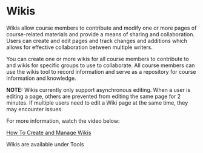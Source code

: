 # Wikis

Wikis allow course members to contribute and modify one or more pages of course-related materials and provide a means of sharing and collaboration. Users can create and edit pages and track changes and additions which allows for effective collaboration between multiple writers.

You can create one or more wikis for all course members to contribute to and wikis for specific groups to use to collaborate. All course members can use the wikis tool to record information and serve as a repository for course information and knowledge.

**NOTE:** Wikis currently only support asynchronous editing. When a user is editing a page, others are prevented from editing the same page for 2 minutes. If multiple users need to edit a Wiki page at the same time, they may encounter issues.

For more information, watch the video below:

[How To Create and Manage Wikis](https://www.youtube.com/watch?v=-l6778cP0jM)

Wikis are available under Tools
